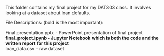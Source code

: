 This folder contains my final project for my DAT303 class. 
It involves looking at a dataset about loan defaults.

File Descriptions: (bold is the most important):

Final presentation.pptx - PowerPoint presentation of final project  
**final_project.ipynb - Jupyter Notebook which is both the code and the written report for this project**  
loan_data.csv - raw dataset  
